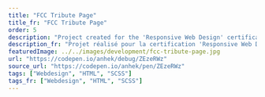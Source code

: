 ```yaml
---
title: "FCC Tribute Page"
title_fr: "FCC Tribute Page"
order: 5
description: "Project created for the 'Responsive Web Design' certification on freeCodeCamp."
description_fr: "Projet réalisé pour la certification 'Responsive Web Design' sur freeCodeCamp."
featuredImage: ../../images/development/fcc-tribute-page.jpg
url: "https://codepen.io/anhek/debug/ZEzeRWz"
source_url: "https://codepen.io/anhek/pen/ZEzeRWz"
tags: ["Webdesign", "HTML", "SCSS"]
tags_fr: ["Webdesign", "HTML", "SCSS"]
---
```

